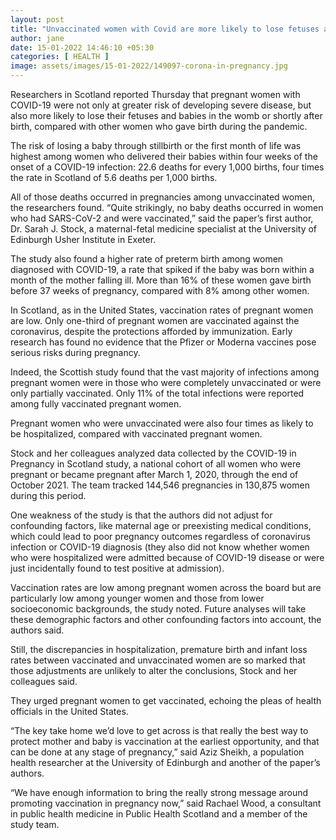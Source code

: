 ```yaml
---
layout: post
title: "Unvaccinated women with Covid are more likely to lose fetuses and infants, Scottish data shows"
author: jane 
date: 15-01-2022 14:46:10 +05:30 
categories: [ HEALTH ] 
image: assets/images/15-01-2022/149097-corona-in-pregnancy.jpg
---
```

Researchers in Scotland reported Thursday that pregnant women with COVID-19 were not only at greater risk of developing severe disease, but also more likely to lose their fetuses and babies in the womb or shortly after birth, compared with other women who gave birth during the pandemic.

The risk of losing a baby through stillbirth or the first month of life was highest among women who delivered their babies within four weeks of the onset of a COVID-19 infection: 22.6 deaths for every 1,000 births, four times the rate in Scotland of 5.6 deaths per 1,000 births.

All of those deaths occurred in pregnancies among unvaccinated women, the researchers found. “Quite strikingly, no baby deaths occurred in women who had SARS-CoV-2 and were vaccinated,” said the paper’s first author, Dr. Sarah J. Stock, a maternal-fetal medicine specialist at the University of Edinburgh Usher Institute in Exeter.

The study also found a higher rate of preterm birth among women diagnosed with COVID-19, a rate that spiked if the baby was born within a month of the mother falling ill. More than 16% of these women gave birth before 37 weeks of pregnancy, compared with 8% among other women.

In Scotland, as in the United States, vaccination rates of pregnant women are low. Only one-third of pregnant women are vaccinated against the coronavirus, despite the protections afforded by immunization. Early research has found no evidence that the Pfizer or Moderna vaccines pose serious risks during pregnancy.

Indeed, the Scottish study found that the vast majority of infections among pregnant women were in those who were completely unvaccinated or were only partially vaccinated. Only 11% of the total infections were reported among fully vaccinated pregnant women.

Pregnant women who were unvaccinated were also four times as likely to be hospitalized, compared with vaccinated pregnant women.

Stock and her colleagues analyzed data collected by the COVID-19 in Pregnancy in Scotland study, a national cohort of all women who were pregnant or became pregnant after March 1, 2020, through the end of October 2021. The team tracked 144,546 pregnancies in 130,875 women during this period.

One weakness of the study is that the authors did not adjust for confounding factors, like maternal age or preexisting medical conditions, which could lead to poor pregnancy outcomes regardless of coronavirus infection or COVID-19 diagnosis (they also did not know whether women who were hospitalized were admitted because of COVID-19 disease or were just incidentally found to test positive at admission).

Vaccination rates are low among pregnant women across the board but are particularly low among younger women and those from lower socioeconomic backgrounds, the study noted. Future analyses will take these demographic factors and other confounding factors into account, the authors said.

Still, the discrepancies in hospitalization, premature birth and infant loss rates between vaccinated and unvaccinated women are so marked that those adjustments are unlikely to alter the conclusions, Stock and her colleagues said.

They urged pregnant women to get vaccinated, echoing the pleas of health officials in the United States.

“The key take home we’d love to get across is that really the best way to protect mother and baby is vaccination at the earliest opportunity, and that can be done at any stage of pregnancy,” said Aziz Sheikh, a population health researcher at the University of Edinburgh and another of the paper’s authors.

“We have enough information to bring the really strong message around promoting vaccination in pregnancy now,” said Rachael Wood, a consultant in public health medicine in Public Health Scotland and a member of the study team.